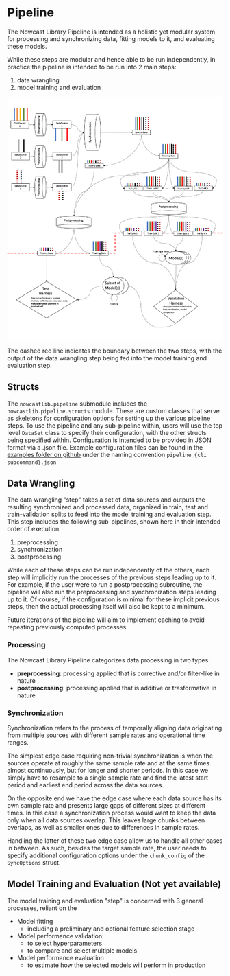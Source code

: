 # Pipeline

The Nowcast Library Pipeline is intended as a holistic yet modular system for
processing and synchronizing data, fitting models to it, and evaluating these
models.

While these steps are modular and hence able to be run independently, in
practice the pipeline is intended to be run into 2 main steps:

1. data wrangling
2. model training and evaluation

![pipeline flow](../../images/pipeline_flow.png)

The dashed red line indicates the boundary between the two steps, with the
output of the data wrangling step being fed into the model training and
evaluation step.

## Structs

The `nowcastlib.pipeline` submodule includes the `nowcastlib.pipeline.structs`
module. These are custom classes that serve as skeletons for configuration
options for setting up the various pipeline steps. To use the pipeline and any
sub-pipeline within, users will use the top level `DataSet` class to specify
their configuration, with the other structs being specified within.
Configuration is intended to be provided in JSON format via a .json file.
Example configuration files can be found in the
[examples folder on github](https://github.com/thesofakillers/nowcastlib/tree/master/examples)
under the naming convention `pipeline_{cli subcommand}.json`

## Data Wrangling

The data wrangling "step" takes a set of data sources and outputs the resulting
synchronized and processed data, organized in train, test and train-validation
splits to feed into the model training and evaluation step. This step includes
the following sub-pipelines, shown here in their intended order of execution.

1.  preprocessing
2.  synchronization
3.  postprocessing

While each of these steps can be run independently of the others, each step will
implicitly run the processes of the previous steps leading up to it. For
example, if the user were to run a postprocessing subroutine, the pipeline will
also run the preprocessing and synchronization steps leading up to it. Of
course, if the configuration is minimal for these implicit previous steps, then
the actual processing itself will also be kept to a minimum.

Future iterations of the pipeline will aim to implement caching to avoid
repeating previously computed processes.

### Processing

The Nowcast Library Pipeline categorizes data processing in two types:

-   **preprocessing**: processing applied that is corrective and/or filter-like
    in nature
-   **postprocessing**: processing applied that is additive or trasformative in
    nature

### Synchronization

Synchronization refers to the process of temporally aligning data originating
from multiple sources with different sample rates and operational time ranges.

The simplest edge case requiring non-trivial synchronization is when the sources
operate at roughly the same sample rate and at the same times almost
continuously, but for longer and shorter periods. In this case we simply have to
resample to a single sample rate and find the latest start period and earliest
end period across the data sources.

On the opposite end we have the edge case where each data source has its own
sample rate and presents large gaps of different sizes at different times. In
this case a synchronization process would want to keep the data only when all
data sources overlap. This leaves large chunks between overlaps, as well as
smaller ones due to differences in sample rates.

Handling the latter of these two edge case allow us to handle all other cases in
between. As such, besides the target sample rate, the user needs to specify
additional configuration options under the `chunk_config` of the `SyncOptions`
struct.

## Model Training and Evaluation (Not yet available)

The model training and evaluation "step" is concerned with 3 general processes,
reliant on the

-   Model fitting
    -   including a preliminary and optional feature selection stage
-   Model performance validation:
    -   to select hyperparameters
    -   to compare and select multiple models
-   Model performance evaluation
    -   to estimate how the selected models will perform in production
